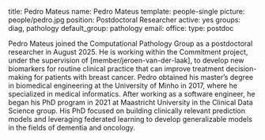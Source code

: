 title: Pedro Mateus
name: Pedro Mateus
template: people-single
picture: people/pedro.jpg
position: Postdoctoral Researcher
active: yes
groups: diag, pathology
default_group: pathology
email: 
office: 
type: postdoc

Pedro Mateus joined the Computational Pathology Group as a postdoctoral researcher in August 2025. He is working within the Commitment project, under the supervision of [member/jeroen-van-der-laak], to develop new biomarkers for routine clinical practice that can improve treatment decision-making for patients with breast cancer. Pedro obtained his master’s degree in biomedical engineering at the University of Minho in 2017, where he specialized in medical informatics. After working as a software engineer, he began his PhD program in 2021 at Maastricht University in the Clinical Data Science group. His PhD focused on building clinically relevant prediction models and leveraging federated learning to develop generalizable models in the fields of dementia and oncology.
